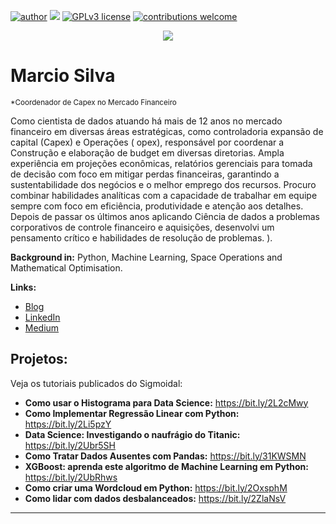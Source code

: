 [![author](https://img.shields.io/badge/author-carlosfab-red.svg)](https://www.linkedin.com/in/carlosfab) [![](https://img.shields.io/badge/python-3.7+-blue.svg)](https://www.python.org/downloads/release/python-365/) [![GPLv3 license](https://img.shields.io/badge/License-GPLv3-blue.svg)](http://perso.crans.org/besson/LICENSE.html) [![contributions welcome](https://img.shields.io/badge/contributions-welcome-brightgreen.svg?style=flat)](https://github.com/carlosfab/data_science/issues)

<p align="center">
  <img src="https://github.com/MarcioSilva34/Data_science/blob/master/C%C3%B3pia%20de%20Sem%20nome%20(1).png" >
</p>

# Marcio Silva
<sub>*Coordenador de Capex no Mercado Financeiro
</sub>

Como cientista de dados atuando há mais de 12 anos no mercado financeiro em diversas áreas estratégicas, como controladoria expansão de capital (Capex) e Operações ( opex), responsável por coordenar a Construção e elaboração de budget em diversas diretorias.
Ampla experiência em projeções econômicas, relatórios gerenciais para tomada de decisão com foco em mitigar perdas financeiras, garantindo a sustentabilidade dos negócios e o melhor emprego dos recursos.
Procuro combinar habilidades analíticas com a capacidade de trabalhar em equipe sempre com foco em eficiência, produtividade e atenção aos detalhes. Depois de passar os últimos anos aplicando Ciência de dados a problemas corporativos de controle financeiro e aquisições, desenvolvi um pensamento crítico e habilidades de resolução de problemas.
).

**Background in:** Python, Machine Learning, Space Operations and Mathematical Optimisation.

**Links:**
* [Blog](http://.ai)
* [LinkedIn](https://www.linkedin.com/in/marcio-silva-a21938124/)
* [Medium](https://www.medium.com)


## Projetos:
Veja os tutoriais publicados do Sigmoidal:

* **Como usar o Histograma para Data Science:** https://bit.ly/2L2cMwy
* **Como Implementar Regressão Linear com Python:** https://bit.ly/2Li5pzY
* **Data Science: Investigando o naufrágio do Titanic:** https://bit.ly/2Ubr5SH
* **Como Tratar Dados Ausentes com Pandas:** https://bit.ly/31KWSMN
* **XGBoost: aprenda este algoritmo de Machine Learning em Python:** https://bit.ly/2UbRhws
* **Como criar uma Wordcloud em Python:** https://bit.ly/2OxsphM
* **Como lidar com dados desbalanceados:** https://bit.ly/2ZlaNsV

---




